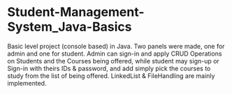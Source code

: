 # Student-Management-System_Java-Basics
Basic level project (console based) in Java. 
Two panels were made, one for admin and one for student. Admin can sign-in and apply CRUD Operations on Students and the Courses being offered, while student may sign-up or Sign-in with theirs IDs & password, and add simply pick the courses to study from the list of being offered.
LinkedList & FileHandling are mainly implemented.
